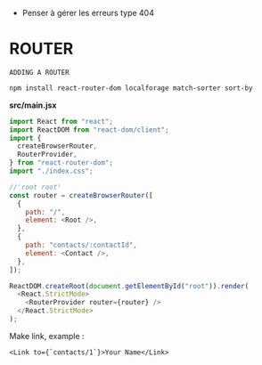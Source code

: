 - Penser à gérer les erreurs type 404

# ROUTER

    ADDING A ROUTER

```sh
npm install react-router-dom localforage match-sorter sort-by
```

**src/main.jsx**

```js
import React from "react";
import ReactDOM from "react-dom/client";
import {
  createBrowserRouter,
  RouterProvider,
} from "react-router-dom";
import "./index.css";

//'root root' 
const router = createBrowserRouter([
  {
    path: "/",
    element: <Root />,
  },
  {
    path: "contacts/:contactId",
    element: <Contact />,
  },
]);

ReactDOM.createRoot(document.getElementById("root")).render(
  <React.StrictMode>
    <RouterProvider router={router} />
  </React.StrictMode>
);
```

Make link, example : 

```
<Link to={`contacts/1`}>Your Name</Link>
```
